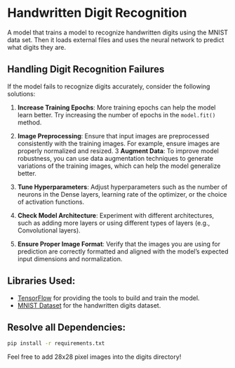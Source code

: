 # Handwritten Digit Recognition

A model that trains a model to recognize handwritten digits using the MNIST data set. Then it loads external files and uses the neural network to predict what digits they are.

## Handling Digit Recognition Failures
If the model fails to recognize digits accurately, consider the following solutions:

1. **Increase Training Epochs**: More training epochs can help the model learn better. Try increasing the number of epochs in the `model.fit()` method.
2. **Image Preprocessing**: Ensure that input images are preprocessed consistently with the training images. For example, ensure images are properly normalized and resized.
3 **Augment Data**: To improve model robustness, you can use data augmentation techniques
to generate variations of the training images, which can help the model generalize better.

4. **Tune Hyperparameters**: Adjust hyperparameters such as the number of neurons in the Dense layers, learning rate of the optimizer, or the choice of activation functions.
5. **Check Model Architecture**: Experiment with different architectures, such as adding more layers or using different types of layers (e.g., Convolutional layers).
6. **Ensure Proper Image Format**: Verify that the images you are using for prediction are correctly formatted and aligned with the model’s expected input dimensions and normalization.

## Libraries Used:

- [TensorFlow](https://www.tensorflow.org/) for providing the tools to build and train the model.
- [MNIST Dataset](http://yann.lecun.com/exdb/mnist/) for the handwritten digits dataset.

## Resolve all Dependencies:
```sh
pip install -r requirements.txt
```

Feel free to add 28x28 pixel images into the digits directory!
